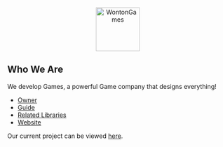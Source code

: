 <div align="center">
	<br />
	<p>
		<a href="https://linktr.ee/raphael065/"><img src="https://i.ibb.co/R0D0GwN/gfirnrbs.png" width="100" alt="WontonGames" /></a>
	</p>
</div>

## Who We Are

We develop Games, a powerful Game company that designs everything! 

- [Owner]
- [Guide]
- [Related Libraries]
- [Website]

Our current project can be viewed [here][Project].

[Owner]: https://github.com/Raphael065
[Guide]: https://github.com/Raphael065
[Related Libraries]: https://discord.com/developers/docs/topics/community-resources#libraries
[Project]: https://github.com/Raphael065
[Website]: linktr.ee/raphael065
